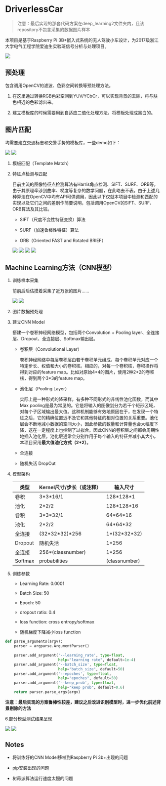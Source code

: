# DriverlessCar

>注意：最后实现的那套代码方案在deep_learning2文件夹内，且该repository不包含采集的数据图片样本

本项目是基于Raspberry Pi 3B+嵌入式系统的无人驾驶小车设计，为2017级浙江大学电气工程学院爱迪生实验班信号分析与处理项目。

![ ](illustration/dis1.jpg)

## 预处理

包含调用OpenCV的滤波、色彩空间转换等预处理方法。

1. 在这里通过转换RGB色彩空间到YUV/YCbCr，可以实现背景的去除，将与肤色相近的色彩滤出来。

2. 建立模板库的时候需要用到自适应二值化处理方法，将模板处理成黑白的。

## 图片匹配

均需要建立交通标志和交警手势的模板库，一些demo如下：


![ ](illustration/template1.jpg) ![ ](illustration/template2.jpg)

1. 模板匹配（Template Match）

2. 特征点检测与匹配

    目前主流的图像特征点检测算法有Harris角点检测、SIFT、SURF、ORB等，由于其原理牵涉到曲率、梯度等复杂的数学问题，在此略去不表。由于上述几种算法在OpenCV中均有API可供调用，因此以下仅就本项目中检测和匹配的实现以及它们之间的差别作简要说明，包括调用OpenCV的SIFT、SURF、ORB算法及其比较。

    - SIFT（尺度不变性特征变换）算法

    - SURF（加速鲁棒性特征）算法

    - ORB（Oriented FAST and Rotated BRIEF）

    ![ ](illustration/matchtest1.jpg) ![ ](illustration/matchtest2.jpg)
    ![ ](illustration/matchtest3.jpg) ![ ](illustration/matchtest4.jpg)

## Machine Learning方法（CNN模型）

1. 训练样本采集

    前前后后估摸着采集了近万张的图片......

    ![ ](illustration/trainingsp1.jpg) ![ ](illustration/trainingsp2.jpg)

2. 图片数据预处理



3. 建立CNN Model

    搭建一个卷积神经网络模型，包括两个Convolution + Pooling layer、全连接层、Dropout、全连接层、Softmax输出层。

    - 卷积层（Convolutional Layer）

        卷积神经网络中每层卷积层由若干卷积单元组成，每个卷积单元对应一个特定步长、权值和大小的卷积核。相应的，对每一个卷积核，卷积操作将得到对应的feature map。比如对原始4\*4的图片，使用2种2\*2的卷积核，得到两个3*3的feature map。

    - 池化层（Pooling Layer）

        实际上是一种形式的降采样。有多种不同形式的非线性池化函数，而其中Max pooling是最为常见的。它是将输入的图像划分为若干个矩形区域，对每个子区域输出最大值。这种机制能够有效地原因在于，在发现一个特征之后，它的精确位置远不及它和其他特征的相对位置的关系重要。池化层会不断地减小数据的空间大小，因此参数的数量和计算量也会大幅度下降，这在一定程度上也控制了过拟合。因此CNN的卷积层之间都会周期性地插入池化层。池化层通常会分别作用于每个输入的特征并减小其大小。本项目采用**最大值池化方式（2*2）**。

    - 全连接

    - 随机失活 DropOut

4. 模型架构

    | 类型 | Kernel尺寸/步长（或注释） | 输入尺寸 |
    |  ----  |  ----  |  ----  |
    | 卷积 | 3\*3\*16/1 | 128\*128\*1 |
    | 池化 | 2\*2/2 | 128\*128\*16 |
    | 卷积 | 3\*3\*32/1 | 64\*64\*16 |
    | 池化 | 2\*2/2 | 64\*64\*32 |
    | 全连接 | (32\*32\*32)\*256 | 1\*(32\*32\*32) |
    | Dropout | 随机失活 | 1\*256 |
    | 全连接 | 256\*(classnumber) |1\*256 |
    | Softmax | probabilities | (classnumber) |

5. 训练参数

    - Learning Rate: 0.0001

    - Batch Size: 50

    - Epoch: 50

    - dropout ratio: 0.4

    - loss function: cross entropy/softmax

    - 随机梯度下降减小loss function

```py
def parse_arguments(argv):  
    parser = argparse.ArgumentParser()  
  
    parser.add_argument('--learning_rate', type=float,  
                        help="learning rate", default=1e-4)
    parser.add_argument('--batch_size', type=float,  
                        help="batch_size", default=50)
    parser.add_argument('--epoches', type=float,  
                        help="epoches", default=50)
    parser.add_argument('--keep_prob', type=float,  
                        help="keep prob", default=0.6)
    return parser.parse_args(argv)
```

**注意：最后实现的方案鲁棒性较差，建议之后改进识别模型时，进一步优化前述背景剔除的方法**

6.部分模型测试结果呈现

![ ](illustration/trainingres1.jpg) ![ ](illustration/trainingres2.jpg)

## Notes

- 将训练好的CNN Model移植到Raspberry Pi 3b+出现的问题

- pip安装出现的问题

- 树莓派算法运行速度太慢的问题
